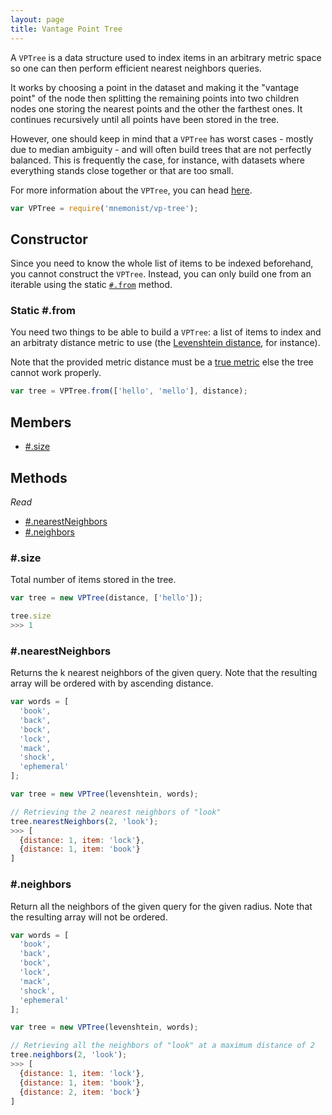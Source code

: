 ```yaml
---
layout: page
title: Vantage Point Tree
---
```


A `VPTree` is a data structure used to index items in an arbitrary metric space so one can then perform efficient nearest neighbors queries.

It works by choosing a point in the dataset and making it the "vantage point" of the node then splitting the remaining points into two children nodes one storing the nearest points and the other the farthest ones. It continues recursively until all points have been stored in the tree.

However, one should keep in mind that a `VPTree` has worst cases - mostly due to median ambiguity - and will often build trees that are not perfectly balanced. This is frequently the case, for instance, with datasets where everything stands close together or that are too small.

For more information about the `VPTree`, you can head [here](https://en.wikipedia.org/wiki/Vantage-point_tree).

```js
var VPTree = require('mnemonist/vp-tree');
```

## Constructor

Since you need to know the whole list of items to be indexed beforehand, you cannot construct the `VPTree`. Instead, you can only build one from an iterable using the static [`#.from`](#static-from) method.

### Static #.from

You need two things to be able to build a `VPTree`: a list of items to index and an arbitraty distance metric to use (the [Levenshtein distance](https://en.wikipedia.org/wiki/Levenshtein_distance), for instance).

Note that the provided metric distance must be a [true metric](https://en.wikipedia.org/wiki/Metric_(mathematics)) else the tree cannot work properly.

```js
var tree = VPTree.from(['hello', 'mello'], distance);
```

## Members

* [#.size](#size)

## Methods

*Read*

* [#.nearestNeighbors](#nearestneighbors)
* [#.neighbors](#neighbors)

### #.size

Total number of items stored in the tree.

```js
var tree = new VPTree(distance, ['hello']);

tree.size
>>> 1
```

### #.nearestNeighbors

Returns the k nearest neighbors of the given query. Note that the resulting array will be ordered with by ascending distance.

```js
var words = [
  'book',
  'back',
  'bock',
  'lock',
  'mack',
  'shock',
  'ephemeral'
];

var tree = new VPTree(levenshtein, words);

// Retrieving the 2 nearest neighbors of "look"
tree.nearestNeighbors(2, 'look');
>>> [
  {distance: 1, item: 'lock'},
  {distance: 1, item: 'book'} 
]
```

### #.neighbors

Return all the neighbors of the given query for the given radius. Note that the resulting array will not be ordered.

```js
var words = [
  'book',
  'back',
  'bock',
  'lock',
  'mack',
  'shock',
  'ephemeral'
];

var tree = new VPTree(levenshtein, words);

// Retrieving all the neighbors of "look" at a maximum distance of 2
tree.neighbors(2, 'look');
>>> [
  {distance: 1, item: 'lock'},
  {distance: 1, item: 'book'},
  {distance: 2, item: 'bock'}
]
```

